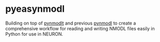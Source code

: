 # pyeasynmodl
Building on top of [pynmodlt](https://pypi.org/project/pynmodlt/) and previous [pynmodl](https://github.com/borismarin/pynmodl) to create a comprehensive workflow for reading and writing NMODL files easily in Python for use in NEURON.
